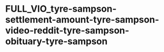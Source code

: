 # FULL_VIO_tyre-sampson-settlement-amount-tyre-sampson-video-reddit-tyre-sampson-obituary-tyre-sampson